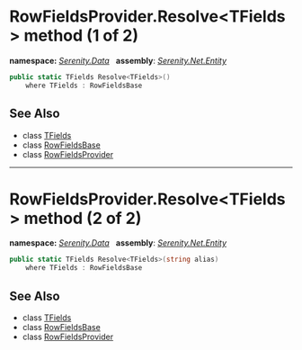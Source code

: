 # RowFieldsProvider.Resolve&lt;TFields&gt; method (1 of 2)
**namespace:** *[Serenity.Data](../../README.md#serenity.data-namespace)*   **assembly**: *[Serenity.Net.Entity](../../README.md)*

```csharp
public static TFields Resolve<TFields>()
    where TFields : RowFieldsBase
```

## See Also

* class [TFields](../Serenity.Net.Entity/../RowFieldsProvider.TFields.md)
* class [RowFieldsBase](../RowFieldsBase.md)
* class [RowFieldsProvider](../RowFieldsProvider.md)

---

# RowFieldsProvider.Resolve&lt;TFields&gt; method (2 of 2)
**namespace:** *[Serenity.Data](../../README.md#serenity.data-namespace)*   **assembly**: *[Serenity.Net.Entity](../../README.md)*

```csharp
public static TFields Resolve<TFields>(string alias)
    where TFields : RowFieldsBase
```

## See Also

* class [TFields](../Serenity.Net.Entity/../RowFieldsProvider.TFields.md)
* class [RowFieldsBase](../RowFieldsBase.md)
* class [RowFieldsProvider](../RowFieldsProvider.md)
